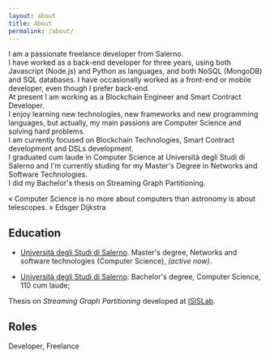 ```yaml
---
layout: about
title: About
permalink: /about/
---
```


I am a passionate freelance developer from Salerno. </br> 
I have worked as a back-end developer for three years, using both Javascript (Node.js) and Python as languages, and both NoSQL (MongoDB) and SQL databases. I have occasionally worked as a front-end or mobile developer, even though I prefer back-end. </br> 
At present I am working as a Blockchain Engineer and Smart Contract Developer. </br> 
I enjoy learning new technologies, new frameworks and new programming languages, but actually, my main passions are Computer Science and solving hard problems. </br> 
I am currently focused on Blockchain Technologies, Smart Contract development and DSLs development. </br> 
I graduated cum laude in Computer Science at Università degli Studi di Salerno and I'm currently studing for my Master's Degree in Networks and Software Technologies.</br> 
I did my Bachelor's thesis on Streaming Graph Partitioning. </br> 

« Computer Science is no more about computers than astronomy is about telescopes. »
 Edsger Dijkstra


## Education

* [Università degli Studi di Salerno](http://www.unisa.it). Master's degree, Networks and software technologies (Computer Science), *(active now)*. 

* [Università degli Studi di Salerno](http://www.unisa.it). Bachelor's degree, Computer Science, 110 cum laude;

Thesis on *Streaming Graph Partitioning* developed at [ISISLab](https://github.com/isislab-unisa/streaminggraphpartitioning/).


<!--  
    TODO check absolute link
-->
## Roles

Developer, Freelance

